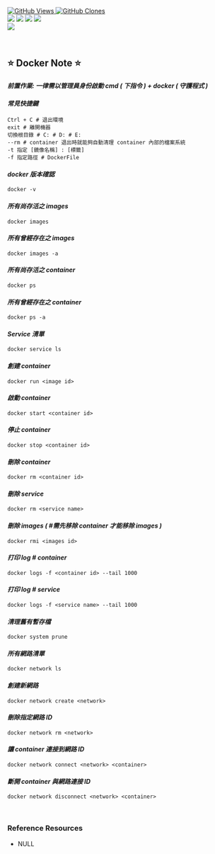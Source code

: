 <a href='https://github.com/Junwu0615/Airflow-Template'><img alt='GitHub Views' src='https://views.whatilearened.today/views/github/Junwu0615/Airflow-Template.svg'> 
<a href='https://github.com/Junwu0615/Airflow-Template'><img alt='GitHub Clones' src='https://img.shields.io/badge/dynamic/json?color=success&label=Clone&query=count_total&url=https://gist.githubusercontent.com/Junwu0615/c7cc2b44b987253f9efcf042e839837e/raw/Airflow-Template_clone.json&logo=github'> <br>
[![](https://img.shields.io/badge/Project-Apache_Airflow-blue.svg?style=plastic)](https://github.com/Junwu0615/Airflow-Template) 
[![](https://img.shields.io/badge/Project-Docker-blue.svg?style=plastic)](https://github.com/Junwu0615/Airflow-Template) 
[![](https://img.shields.io/badge/Language-Python_3.12.0-blue.svg?style=plastic)](https://www.python.org/)
[![](https://img.shields.io/badge/Operating_System-Windows_10-blue.svg?style=plastic)](https://www.microsoft.com/zh-tw/software-download/windows10) <br>
[![](https://img.shields.io/badge/Package-Apache_Airflow_2.10.4-green.svg?style=plastic)](https://pypi.org/project/apache-airflow/)

<br>

## ⭐ Docker Note ⭐

#### *前置作業: 一律需以管理員身份啟動 cmd ( 下指令 ) + docker ( 守護程式 )*

#### *常見快捷鍵*
```commandline
Ctrl + C # 退出環境
exit # 離開機器
切換根目錄 # C: # D: # E:
--rm # container 退出時就能夠自動清理 container 內部的檔案系統
-t 指定 [鏡像名稱] : [標籤]
-f 指定路徑 # DockerFile
```

#### *docker 版本確認*
```commandline
docker -v
```

#### *所有尚存活之 images*
```commandline
docker images
```

#### *所有曾經存在之 images*
```commandline
docker images -a
```

#### *所有尚存活之 container*
```commandline
docker ps
```

#### *所有曾經存在之 container*
```commandline
docker ps -a
```

#### *Service 清單*
```commandline
docker service ls
```

#### *創建 container*
```commandline
docker run <image id>
```

#### *啟動 container*
```commandline
docker start <container id>
```

#### *停止 container*
```commandline
docker stop <container id>
```

#### *刪除 container*
```commandline
docker rm <container id>
```

#### *刪除 service*
```commandline
docker rm <service name>
```

#### *刪除 images ( #需先移除 container 才能移除 images )*
```commandline
docker rmi <images id>
```

#### *打印 log # container*
```commandline
docker logs -f <container id> --tail 1000
```

#### *打印 log # service*
```commandline
docker logs -f <service name> --tail 1000
```

#### *清理舊有暫存檔*
```commandline
docker system prune
```

#### *所有網路清單*
```commandline
docker network ls
```

#### *創建新網路*
```commandline
docker network create <network>
```

#### *刪除指定網路 ID*
```
docker network rm <network>
```

#### *讓 container 連接到網路 ID*
```
docker network connect <network> <container>
```

#### *斷開 container 與網路連接 ID*
```
docker network disconnect <network> <container>
```

<br>

### Reference Resources
-  NULL